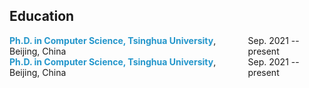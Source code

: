 ## Education

<div style="margin: 0; display: flex; justify-content: space-between; align-items: center;">
    <span><font color="2496CB"><b>Ph.D. in Computer Science, Tsinghua University</b></font>, Beijing, China</span>
    <span>Sep. 2021 -- present</span>
</div>

<div style="margin: 0; display: flex; justify-content: space-between; align-items: center;">
    <span><font color="2496CB"><b>Ph.D. in Computer Science, Tsinghua University</b></font>, Beijing, China</span>
    <span>Sep. 2021 -- present</span>
</div>
